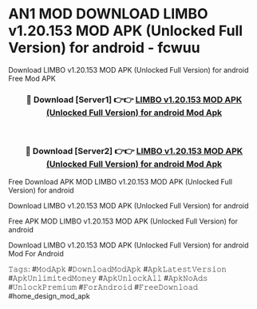 # AN1 MOD DOWNLOAD LIMBO v1.20.153 MOD APK (Unlocked Full Version) for android - fcwuu
Download LIMBO v1.20.153 MOD APK (Unlocked Full Version) for android Free Mod APK

<div align="center">
<h3>🔴 Download [Server1] 👉👉 <a href="https://apk-comot.site?title=LIMBO_v1.20.153_MOD_APK_(Unlocked_Full_Version)_for_android">LIMBO v1.20.153 MOD APK (Unlocked Full Version) for android Mod Apk</a></h3><br>

<h3>🔴 Download [Server2] 👉👉 <a href="https://apk-comot.site?title=LIMBO_v1.20.153_MOD_APK_(Unlocked_Full_Version)_for_android">LIMBO v1.20.153 MOD APK (Unlocked Full Version) for android Mod Apk</a></h3>
</div>


Free Download APK MOD LIMBO v1.20.153 MOD APK (Unlocked Full Version) for android

Download LIMBO v1.20.153 MOD APK (Unlocked Full Version) for android 

Free APK MOD LIMBO v1.20.153 MOD APK (Unlocked Full Version) for android 

Download LIMBO v1.20.153 MOD APK (Unlocked Full Version) for android Mod For Android

𝚃𝚊𝚐𝚜: #𝙼𝚘𝚍𝙰𝚙𝚔 #𝙳𝚘𝚠𝚗𝚕𝚘𝚊𝚍𝙼𝚘𝚍𝙰𝚙𝚔 #𝙰𝚙𝚔𝙻𝚊𝚝𝚎𝚜𝚝𝚅𝚎𝚛𝚜𝚒𝚘𝚗 #𝙰𝚙𝚔𝚄𝚗𝚕𝚒𝚖𝚒𝚝𝚎𝚍𝙼𝚘𝚗𝚎𝚢 #𝙰𝚙𝚔𝚄𝚗𝚕𝚘𝚌𝚔𝙰𝚕𝚕 #𝙰𝚙𝚔𝙽𝚘𝙰𝚍𝚜 #𝚄𝚗𝚕𝚘𝚌𝚔𝙿𝚛𝚎𝚖𝚒𝚞𝚖 #𝙵𝚘𝚛𝙰𝚗𝚍𝚛𝚘𝚒𝚍 #𝙵𝚛𝚎𝚎𝙳𝚘𝚠𝚗𝚕𝚘𝚊𝚍 #home_design_mod_apk